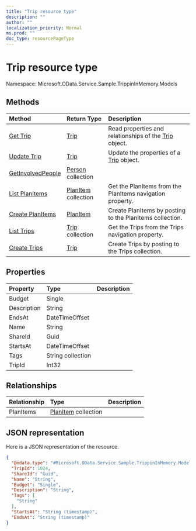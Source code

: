 ```yaml
---
title: "Trip resource type"
description: ""
author: ""
localization_priority: Normal
ms.prod: ""
doc_type: resourcePageType
---
```


# Trip resource type


Namespace: Microsoft.OData.Service.Sample.TrippinInMemory.Models



## Methods
|Method|Return Type|Description|
|:---|:---|:---|
|[Get Trip](../api/microsoft.odata.service.sample.trippininmemory.models-trip-get.md)|[Trip](../resources/microsoft.odata.service.sample.trippininmemory.models-trip.md)|Read properties and relationships of the [Trip](../resources/microsoft.odata.service.sample.trippininmemory.models-trip.md) object.|
|[Update Trip](../api/microsoft.odata.service.sample.trippininmemory.models-trip-update.md)|[Trip](../resources/microsoft.odata.service.sample.trippininmemory.models-trip.md)|Update the properties of a [Trip](../resources/microsoft.odata.service.sample.trippininmemory.models-trip.md) object.|
|[GetInvolvedPeople](../api/microsoft.odata.service.sample.trippininmemory.models-trip-getinvolvedpeople.md)|[Person](../resources/microsoft.odata.service.sample.trippininmemory.models-person.md) collection||
|[List PlanItems](../api/microsoft.odata.service.sample.trippininmemory.models-trip-list-planitems.md)|[PlanItem](../resources/microsoft.odata.service.sample.trippininmemory.models-planitem.md) collection|Get the PlanItems from the PlanItems navigation property.|
|[Create PlanItems](../api/microsoft.odata.service.sample.trippininmemory.models-trip-post-planitems.md)|[PlanItem](../resources/microsoft.odata.service.sample.trippininmemory.models-planitem.md)|Create PlanItems by posting to the PlanItems collection.|
|[List Trips](../api/microsoft.odata.service.sample.trippininmemory.models-person-list-trips.md)|[Trip](../resources/microsoft.odata.service.sample.trippininmemory.models-trip.md) collection|Get the Trips from the Trips navigation property.|
|[Create Trips](../api/microsoft.odata.service.sample.trippininmemory.models-person-post-trips.md)|[Trip](../resources/microsoft.odata.service.sample.trippininmemory.models-trip.md)|Create Trips by posting to the Trips collection.|

## Properties
|Property|Type|Description|
|:---|:---|:---|
|Budget|Single||
|Description|String||
|EndsAt|DateTimeOffset||
|Name|String||
|ShareId|Guid||
|StartsAt|DateTimeOffset||
|Tags|String collection||
|TripId|Int32||

## Relationships
|Relationship|Type|Description|
|:---|:---|:---|
|PlanItems|[PlanItem](../resources/microsoft.odata.service.sample.trippininmemory.models-planitem.md) collection||

## JSON representation
Here is a JSON representation of the resource.
<!-- {
  "blockType": "resource",
  "keyProperty": "id",
  "@odata.type": "Microsoft.OData.Service.Sample.TrippinInMemory.Models.Trip",
  "baseType": "",
  "openType": false
}
-->
``` json
{
  "@odata.type": "#Microsoft.OData.Service.Sample.TrippinInMemory.Models.Trip",
  "TripId": 1024,
  "ShareId": "Guid",
  "Name": "String",
  "Budget": "Single",
  "Description": "String",
  "Tags": [
    "String"
  ],
  "StartsAt": "String (timestamp)",
  "EndsAt": "String (timestamp)"
}
```

